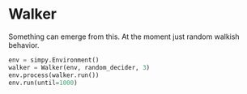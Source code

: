 # Walker

Something can emerge from this. At the moment just random walkish behavior. 

```python
env = simpy.Environment()
walker = Walker(env, random_decider, 3)
env.process(walker.run())
env.run(until=1000)
```
